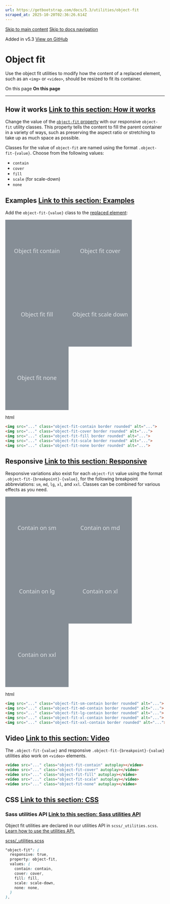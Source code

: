```yaml
---
url: https://getbootstrap.com/docs/5.3/utilities/object-fit
scraped_at: 2025-10-20T02:36:26.614Z
---
```


[Skip to main content](https://getbootstrap.com/docs/5.3/utilities/object-fit/#content) [Skip to docs navigation](https://getbootstrap.com/docs/5.3/utilities/object-fit/#bd-docs-nav)

Added in v5.3 [View on GitHub](https://github.com/twbs/bootstrap/blob/v5.3.8/site/src/content/docs/utilities/object-fit.mdx "View and edit this file on GitHub")

# Object fit

Use the object fit utilities to modify how the content of a replaced element, such as an `<img>` or `<video>`, should be resized to fit its container.

On this page
**On this page**

* * *

## How it works [Link to this section: How it works](https://getbootstrap.com/docs/5.3/utilities/object-fit/\#how-it-works)

Change the value of the [`object-fit` property](https://developer.mozilla.org/en-US/docs/Web/CSS/object-fit) with our responsive `object-fit` utility classes. This property tells the content to fill the parent container in a variety of ways, such as preserving the aspect ratio or stretching to take up as much space as possible.

Classes for the value of `object-fit` are named using the format `.object-fit-{value}`. Choose from the following values:

- `contain`
- `cover`
- `fill`
- `scale` (for scale-down)
- `none`

## Examples [Link to this section: Examples](https://getbootstrap.com/docs/5.3/utilities/object-fit/\#examples)

Add the `object-fit-{value}` class to the [replaced element](https://developer.mozilla.org/en-US/docs/Web/CSS/Replaced_element):

![Placeholder: Object fit contain](data:image/svg+xml,%3Csvg%20style%3D'font-size%3A%201.125rem%3B%20font-family%3Asystem-ui%2C-apple-system%2C%22Segoe%20UI%22%2CRoboto%2C%22Helvetica%20Neue%22%2C%22Noto%20Sans%22%2C%22Liberation%20Sans%22%2CArial%2Csans-serif%2C%22Apple%20Color%20Emoji%22%2C%22Segoe%20UI%20Emoji%22%2C%22Segoe%20UI%20Symbol%22%2C%22Noto%20Color%20Emoji%22%3B%20-webkit-user-select%3A%20none%3B%20-moz-user-select%3A%20none%3B%20user-select%3A%20none%3B%20text-anchor%3A%20middle%3B'%20width%3D'200'%20height%3D'200'%20xmlns%3D'http%3A%2F%2Fwww.w3.org%2F2000%2Fsvg'%3E%3Ctitle%3EPlaceholder%3C%2Ftitle%3E%3Crect%20width%3D'100%25'%20height%3D'100%25'%20fill%3D'%23868e96'%3E%3C%2Frect%3E%3Ctext%20x%3D'50%25'%20y%3D'50%25'%20fill%3D'%23dee2e6'%20dy%3D'.3em'%3EObject%20fit%20contain%3C%2Ftext%3E%3C%2Fsvg%3E)![Placeholder: Object fit cover](data:image/svg+xml,%3Csvg%20style%3D'font-size%3A%201.125rem%3B%20font-family%3Asystem-ui%2C-apple-system%2C%22Segoe%20UI%22%2CRoboto%2C%22Helvetica%20Neue%22%2C%22Noto%20Sans%22%2C%22Liberation%20Sans%22%2CArial%2Csans-serif%2C%22Apple%20Color%20Emoji%22%2C%22Segoe%20UI%20Emoji%22%2C%22Segoe%20UI%20Symbol%22%2C%22Noto%20Color%20Emoji%22%3B%20-webkit-user-select%3A%20none%3B%20-moz-user-select%3A%20none%3B%20user-select%3A%20none%3B%20text-anchor%3A%20middle%3B'%20width%3D'200'%20height%3D'200'%20xmlns%3D'http%3A%2F%2Fwww.w3.org%2F2000%2Fsvg'%3E%3Ctitle%3EPlaceholder%3C%2Ftitle%3E%3Crect%20width%3D'100%25'%20height%3D'100%25'%20fill%3D'%23868e96'%3E%3C%2Frect%3E%3Ctext%20x%3D'50%25'%20y%3D'50%25'%20fill%3D'%23dee2e6'%20dy%3D'.3em'%3EObject%20fit%20cover%3C%2Ftext%3E%3C%2Fsvg%3E)![Placeholder: Object fit fill](data:image/svg+xml,%3Csvg%20style%3D'font-size%3A%201.125rem%3B%20font-family%3Asystem-ui%2C-apple-system%2C%22Segoe%20UI%22%2CRoboto%2C%22Helvetica%20Neue%22%2C%22Noto%20Sans%22%2C%22Liberation%20Sans%22%2CArial%2Csans-serif%2C%22Apple%20Color%20Emoji%22%2C%22Segoe%20UI%20Emoji%22%2C%22Segoe%20UI%20Symbol%22%2C%22Noto%20Color%20Emoji%22%3B%20-webkit-user-select%3A%20none%3B%20-moz-user-select%3A%20none%3B%20user-select%3A%20none%3B%20text-anchor%3A%20middle%3B'%20width%3D'200'%20height%3D'200'%20xmlns%3D'http%3A%2F%2Fwww.w3.org%2F2000%2Fsvg'%3E%3Ctitle%3EPlaceholder%3C%2Ftitle%3E%3Crect%20width%3D'100%25'%20height%3D'100%25'%20fill%3D'%23868e96'%3E%3C%2Frect%3E%3Ctext%20x%3D'50%25'%20y%3D'50%25'%20fill%3D'%23dee2e6'%20dy%3D'.3em'%3EObject%20fit%20fill%3C%2Ftext%3E%3C%2Fsvg%3E)![Placeholder: Object fit scale down](data:image/svg+xml,%3Csvg%20style%3D'font-size%3A%201.125rem%3B%20font-family%3Asystem-ui%2C-apple-system%2C%22Segoe%20UI%22%2CRoboto%2C%22Helvetica%20Neue%22%2C%22Noto%20Sans%22%2C%22Liberation%20Sans%22%2CArial%2Csans-serif%2C%22Apple%20Color%20Emoji%22%2C%22Segoe%20UI%20Emoji%22%2C%22Segoe%20UI%20Symbol%22%2C%22Noto%20Color%20Emoji%22%3B%20-webkit-user-select%3A%20none%3B%20-moz-user-select%3A%20none%3B%20user-select%3A%20none%3B%20text-anchor%3A%20middle%3B'%20width%3D'200'%20height%3D'200'%20xmlns%3D'http%3A%2F%2Fwww.w3.org%2F2000%2Fsvg'%3E%3Ctitle%3EPlaceholder%3C%2Ftitle%3E%3Crect%20width%3D'100%25'%20height%3D'100%25'%20fill%3D'%23868e96'%3E%3C%2Frect%3E%3Ctext%20x%3D'50%25'%20y%3D'50%25'%20fill%3D'%23dee2e6'%20dy%3D'.3em'%3EObject%20fit%20scale%20down%3C%2Ftext%3E%3C%2Fsvg%3E)![Placeholder: Object fit none](data:image/svg+xml,%3Csvg%20style%3D'font-size%3A%201.125rem%3B%20font-family%3Asystem-ui%2C-apple-system%2C%22Segoe%20UI%22%2CRoboto%2C%22Helvetica%20Neue%22%2C%22Noto%20Sans%22%2C%22Liberation%20Sans%22%2CArial%2Csans-serif%2C%22Apple%20Color%20Emoji%22%2C%22Segoe%20UI%20Emoji%22%2C%22Segoe%20UI%20Symbol%22%2C%22Noto%20Color%20Emoji%22%3B%20-webkit-user-select%3A%20none%3B%20-moz-user-select%3A%20none%3B%20user-select%3A%20none%3B%20text-anchor%3A%20middle%3B'%20width%3D'200'%20height%3D'200'%20xmlns%3D'http%3A%2F%2Fwww.w3.org%2F2000%2Fsvg'%3E%3Ctitle%3EPlaceholder%3C%2Ftitle%3E%3Crect%20width%3D'100%25'%20height%3D'100%25'%20fill%3D'%23868e96'%3E%3C%2Frect%3E%3Ctext%20x%3D'50%25'%20y%3D'50%25'%20fill%3D'%23dee2e6'%20dy%3D'.3em'%3EObject%20fit%20none%3C%2Ftext%3E%3C%2Fsvg%3E)

html

```html
<img src="..." class="object-fit-contain border rounded" alt="...">
<img src="..." class="object-fit-cover border rounded" alt="...">
<img src="..." class="object-fit-fill border rounded" alt="...">
<img src="..." class="object-fit-scale border rounded" alt="...">
<img src="..." class="object-fit-none border rounded" alt="...">
```

## Responsive [Link to this section: Responsive](https://getbootstrap.com/docs/5.3/utilities/object-fit/\#responsive)

Responsive variations also exist for each `object-fit` value using the format `.object-fit-{breakpoint}-{value}`, for the following breakpoint abbreviations: `sm`, `md`, `lg`, `xl`, and `xxl`. Classes can be combined for various effects as you need.

![Placeholder: Contain on sm](data:image/svg+xml,%3Csvg%20style%3D'font-size%3A%201.125rem%3B%20font-family%3Asystem-ui%2C-apple-system%2C%22Segoe%20UI%22%2CRoboto%2C%22Helvetica%20Neue%22%2C%22Noto%20Sans%22%2C%22Liberation%20Sans%22%2CArial%2Csans-serif%2C%22Apple%20Color%20Emoji%22%2C%22Segoe%20UI%20Emoji%22%2C%22Segoe%20UI%20Symbol%22%2C%22Noto%20Color%20Emoji%22%3B%20-webkit-user-select%3A%20none%3B%20-moz-user-select%3A%20none%3B%20user-select%3A%20none%3B%20text-anchor%3A%20middle%3B'%20width%3D'200'%20height%3D'200'%20xmlns%3D'http%3A%2F%2Fwww.w3.org%2F2000%2Fsvg'%3E%3Ctitle%3EPlaceholder%3C%2Ftitle%3E%3Crect%20width%3D'100%25'%20height%3D'100%25'%20fill%3D'%23868e96'%3E%3C%2Frect%3E%3Ctext%20x%3D'50%25'%20y%3D'50%25'%20fill%3D'%23dee2e6'%20dy%3D'.3em'%3EContain%20on%20sm%3C%2Ftext%3E%3C%2Fsvg%3E)![Placeholder: Contain on md](data:image/svg+xml,%3Csvg%20style%3D'font-size%3A%201.125rem%3B%20font-family%3Asystem-ui%2C-apple-system%2C%22Segoe%20UI%22%2CRoboto%2C%22Helvetica%20Neue%22%2C%22Noto%20Sans%22%2C%22Liberation%20Sans%22%2CArial%2Csans-serif%2C%22Apple%20Color%20Emoji%22%2C%22Segoe%20UI%20Emoji%22%2C%22Segoe%20UI%20Symbol%22%2C%22Noto%20Color%20Emoji%22%3B%20-webkit-user-select%3A%20none%3B%20-moz-user-select%3A%20none%3B%20user-select%3A%20none%3B%20text-anchor%3A%20middle%3B'%20width%3D'200'%20height%3D'200'%20xmlns%3D'http%3A%2F%2Fwww.w3.org%2F2000%2Fsvg'%3E%3Ctitle%3EPlaceholder%3C%2Ftitle%3E%3Crect%20width%3D'100%25'%20height%3D'100%25'%20fill%3D'%23868e96'%3E%3C%2Frect%3E%3Ctext%20x%3D'50%25'%20y%3D'50%25'%20fill%3D'%23dee2e6'%20dy%3D'.3em'%3EContain%20on%20md%3C%2Ftext%3E%3C%2Fsvg%3E)![Placeholder: Contain on lg](data:image/svg+xml,%3Csvg%20style%3D'font-size%3A%201.125rem%3B%20font-family%3Asystem-ui%2C-apple-system%2C%22Segoe%20UI%22%2CRoboto%2C%22Helvetica%20Neue%22%2C%22Noto%20Sans%22%2C%22Liberation%20Sans%22%2CArial%2Csans-serif%2C%22Apple%20Color%20Emoji%22%2C%22Segoe%20UI%20Emoji%22%2C%22Segoe%20UI%20Symbol%22%2C%22Noto%20Color%20Emoji%22%3B%20-webkit-user-select%3A%20none%3B%20-moz-user-select%3A%20none%3B%20user-select%3A%20none%3B%20text-anchor%3A%20middle%3B'%20width%3D'200'%20height%3D'200'%20xmlns%3D'http%3A%2F%2Fwww.w3.org%2F2000%2Fsvg'%3E%3Ctitle%3EPlaceholder%3C%2Ftitle%3E%3Crect%20width%3D'100%25'%20height%3D'100%25'%20fill%3D'%23868e96'%3E%3C%2Frect%3E%3Ctext%20x%3D'50%25'%20y%3D'50%25'%20fill%3D'%23dee2e6'%20dy%3D'.3em'%3EContain%20on%20lg%3C%2Ftext%3E%3C%2Fsvg%3E)![Placeholder: Contain on xl](data:image/svg+xml,%3Csvg%20style%3D'font-size%3A%201.125rem%3B%20font-family%3Asystem-ui%2C-apple-system%2C%22Segoe%20UI%22%2CRoboto%2C%22Helvetica%20Neue%22%2C%22Noto%20Sans%22%2C%22Liberation%20Sans%22%2CArial%2Csans-serif%2C%22Apple%20Color%20Emoji%22%2C%22Segoe%20UI%20Emoji%22%2C%22Segoe%20UI%20Symbol%22%2C%22Noto%20Color%20Emoji%22%3B%20-webkit-user-select%3A%20none%3B%20-moz-user-select%3A%20none%3B%20user-select%3A%20none%3B%20text-anchor%3A%20middle%3B'%20width%3D'200'%20height%3D'200'%20xmlns%3D'http%3A%2F%2Fwww.w3.org%2F2000%2Fsvg'%3E%3Ctitle%3EPlaceholder%3C%2Ftitle%3E%3Crect%20width%3D'100%25'%20height%3D'100%25'%20fill%3D'%23868e96'%3E%3C%2Frect%3E%3Ctext%20x%3D'50%25'%20y%3D'50%25'%20fill%3D'%23dee2e6'%20dy%3D'.3em'%3EContain%20on%20xl%3C%2Ftext%3E%3C%2Fsvg%3E)![Placeholder: Contain on xxl](data:image/svg+xml,%3Csvg%20style%3D'font-size%3A%201.125rem%3B%20font-family%3Asystem-ui%2C-apple-system%2C%22Segoe%20UI%22%2CRoboto%2C%22Helvetica%20Neue%22%2C%22Noto%20Sans%22%2C%22Liberation%20Sans%22%2CArial%2Csans-serif%2C%22Apple%20Color%20Emoji%22%2C%22Segoe%20UI%20Emoji%22%2C%22Segoe%20UI%20Symbol%22%2C%22Noto%20Color%20Emoji%22%3B%20-webkit-user-select%3A%20none%3B%20-moz-user-select%3A%20none%3B%20user-select%3A%20none%3B%20text-anchor%3A%20middle%3B'%20width%3D'200'%20height%3D'200'%20xmlns%3D'http%3A%2F%2Fwww.w3.org%2F2000%2Fsvg'%3E%3Ctitle%3EPlaceholder%3C%2Ftitle%3E%3Crect%20width%3D'100%25'%20height%3D'100%25'%20fill%3D'%23868e96'%3E%3C%2Frect%3E%3Ctext%20x%3D'50%25'%20y%3D'50%25'%20fill%3D'%23dee2e6'%20dy%3D'.3em'%3EContain%20on%20xxl%3C%2Ftext%3E%3C%2Fsvg%3E)

html

```html
<img src="..." class="object-fit-sm-contain border rounded" alt="...">
<img src="..." class="object-fit-md-contain border rounded" alt="...">
<img src="..." class="object-fit-lg-contain border rounded" alt="...">
<img src="..." class="object-fit-xl-contain border rounded" alt="...">
<img src="..." class="object-fit-xxl-contain border rounded" alt="...">
```

## Video [Link to this section: Video](https://getbootstrap.com/docs/5.3/utilities/object-fit/\#video)

The `.object-fit-{value}` and responsive `.object-fit-{breakpoint}-{value}` utilities also work on `<video>` elements.

```html
<video src="..." class="object-fit-contain" autoplay></video>
<video src="..." class="object-fit-cover" autoplay></video>
<video src="..." class="object-fit-fill" autoplay></video>
<video src="..." class="object-fit-scale" autoplay></video>
<video src="..." class="object-fit-none" autoplay></video>

```

## CSS [Link to this section: CSS](https://getbootstrap.com/docs/5.3/utilities/object-fit/\#css)

### Sass utilities API [Link to this section: Sass utilities API](https://getbootstrap.com/docs/5.3/utilities/object-fit/\#sass-utilities-api)

Object fit utilities are declared in our utilities API in `scss/_utilities.scss`. [Learn how to use the utilities API.](https://getbootstrap.com/docs/5.3/utilities/api#using-the-api)

[scss/\_utilities.scss](https://github.com/twbs/bootstrap/blob/v5.3.8/scss/_utilities.scss)

```scss
"object-fit": (
  responsive: true,
  property: object-fit,
  values: (
    contain: contain,
    cover: cover,
    fill: fill,
    scale: scale-down,
    none: none,
  )
),

```